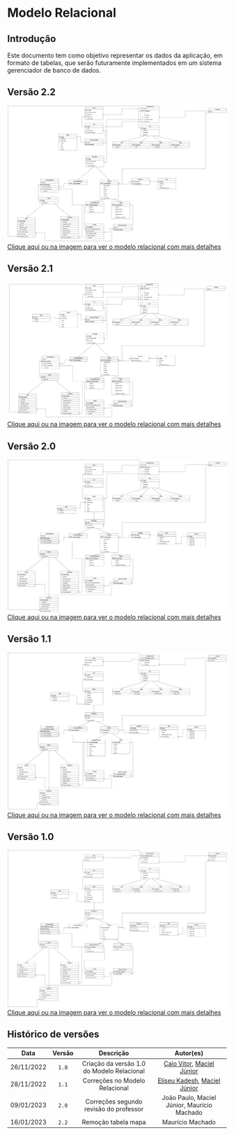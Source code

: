 # Modelo Relacional

## Introdução

Este documento tem como objetivo representar os dados da aplicação, em formato de tabelas, que serão futuramente implementados em um sistema gerenciador de banco de dados.

## Versão 2.2

[![Imagem de capa](./images/modelo-relacional22.png)](./images/modelo-relacional22.png)
[Clique aqui ou na imagem para ver o modelo relacional com mais detalhes](./images/modelo-relacional22.png)

## Versão 2.1

[![Imagem de capa](./images/modelo-relacional21.png)](./images/modelo-relacional21.png)
[Clique aqui ou na imagem para ver o modelo relacional com mais detalhes](./images/modelo-relacional21.png)

## Versão 2.0

[![Imagem de capa](./images/modelo-relacional2.jpg)](./images/modelo-relacional2.jpg)
[Clique aqui ou na imagem para ver o modelo relacional com mais detalhes](./images/modelo-relacional2.jpg)

## Versão 1.1

[![Imagem de capa](./images/ModeloRelacional1.1.jpg)](./images/ModeloRelacional1.1.jpg)
[Clique aqui ou na imagem para ver o modelo relacional com mais detalhes](./images/ModeloRelacional1.1.jpg)

## Versão 1.0

[![Imagem de capa](./images/modelo-relacional-1.0.jpg)](./images/modelo-relacional-1.0.jpg)
[Clique aqui ou na imagem para ver o modelo relacional com mais detalhes](./images/modelo-relacional-1.0.jpg)

## Histórico de versões

|    Data    | Versão |                 Descrição                  |                                                Autor(es)                                                |
| :--------: | :----: | :----------------------------------------: | :-----------------------------------------------------------------------------------------------------: |
| 26/11/2022 | `1.0`  | Criação da versão 1.0 do Modelo Relacional |    [Caio Vitor](https://github.com/caiozim112), [Maciel Júnior](https://github.com/macieljuniormax)     |
| 28/11/2022 | `1.1`  |       Correções no Modelo Relacional       | [Eliseu Kadesh](https://github.com/eliseukadesh67), [Maciel Júnior](https://github.com/macieljuniormax) |
| 09/01/2023 | `2.0`  |   Correções segundo revisão do professor   |                               João Paulo, Maciel Júnior, Maurício Machado                               |
| 16/01/2023 | `2.2`  |            Remoção tabela mapa             |                                            Maurício Machado                                             |
